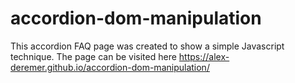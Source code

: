 # accordion-dom-manipulation
This accordion FAQ page was created to show a simple Javascript technique. The page can be visited here https://alex-deremer.github.io/accordion-dom-manipulation/
